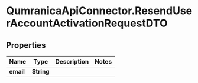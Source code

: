 # QumranicaApiConnector.ResendUserAccountActivationRequestDTO

## Properties

Name | Type | Description | Notes
------------ | ------------- | ------------- | -------------
**email** | **String** |  | 


